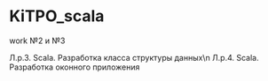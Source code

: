 # KiTPO_scala
work №2 и №3

Л.р.3. Scala. Разработка класса структуры данных\n
Л.р.4. Scala. Разработка оконного приложения
